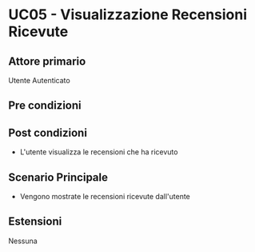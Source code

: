 # UC05 - Visualizzazione Recensioni Ricevute
## Attore primario
Utente Autenticato

## Pre condizioni

## Post condizioni
- L'utente visualizza le recensioni che ha ricevuto

## Scenario Principale
- Vengono mostrate le recensioni ricevute dall'utente

## Estensioni
Nessuna